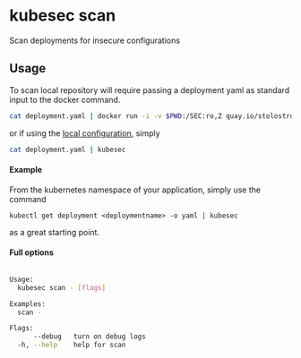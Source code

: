 # kubesec scan
Scan deployments for insecure configurations

## Usage
To scan local repository will require passing a deployment yaml as standard input to the docker command.
```bash
cat deployment.yaml | docker run -i -v $PWD:/SEC:ro,Z quay.io/stolostron/sec:latest kubesec scan -
```

or if using the [local configuration](../../README.md#local-configuration), simply
```bash
cat deployment.yaml | kubesec
```
#### Example
From the kubernetes namespace of your application, simply use the command 
```
kubectl get deployment <deploymentname> -o yaml | kubesec
```
as a great starting point.


#### Full options
```bash

Usage:
  kubesec scan - [flags]

Examples:
  scan - 

Flags:
      --debug   turn on debug logs
  -h, --help    help for scan

```

